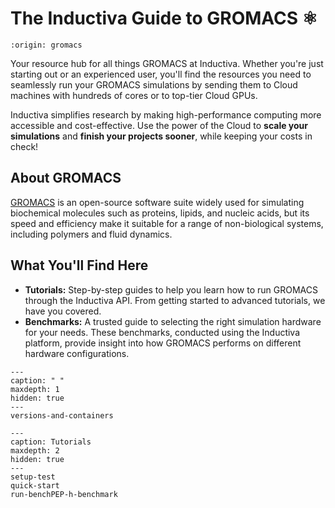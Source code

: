 # The Inductiva Guide to GROMACS ⚛️

```{banner}
:origin: gromacs
```

Your resource hub for all things GROMACS at Inductiva. Whether you're just starting out or an experienced user, you'll find the resources you need to seamlessly run your GROMACS simulations by sending them to Cloud machines with hundreds of cores or to top-tier Cloud GPUs.

Inductiva simplifies research by making high-performance computing more accessible and cost-effective. Use the power of the Cloud to **scale your simulations** and **finish your projects sooner**, while keeping your costs in check!

## About GROMACS
[GROMACS](https://www.gromacs.org/index.html) is an open-source software suite widely used for simulating biochemical molecules such as proteins, lipids, and nucleic acids, but its speed and efficiency make it suitable for a range of non-biological systems, including polymers and fluid dynamics.

## What You'll Find Here
- **Tutorials:** Step-by-step guides to help you learn how to run GROMACS through the Inductiva API. From getting started to advanced tutorials, we have you covered.
- **Benchmarks:** A trusted guide to selecting the right simulation hardware for your needs. These benchmarks, conducted using the Inductiva platform, provide insight into how GROMACS performs on different hardware configurations.

```{toctree}
---
caption: " "
maxdepth: 1
hidden: true
---
versions-and-containers
```

```{toctree}
---
caption: Tutorials
maxdepth: 2
hidden: true
---
setup-test
quick-start
run-benchPEP-h-benchmark
```
